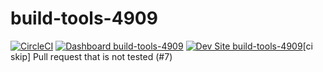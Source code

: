 # build-tools-4909

[![CircleCI](https://circleci.com/gh/pantheon-ci-bot/build-tools-4909.svg?style=shield)](https://circleci.com/gh/pantheon-ci-bot/build-tools-4909)
[![Dashboard build-tools-4909](https://img.shields.io/badge/dashboard-build_tools_4909-yellow.svg)](https://dashboard.pantheon.io/sites/2fa76b51-a8b0-4a0f-86ff-0cd1f1a9e0d9#dev/code)
[![Dev Site build-tools-4909](https://img.shields.io/badge/site-build_tools_4909-blue.svg)](http://dev-build-tools-4909.pantheonsite.io/)[ci skip] Pull request that is not tested (#7)
